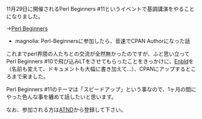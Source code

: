 11月29日に開催されるPerl Beginners #11というイベントで基調講演をやることになりました。

→[Perl Beginners](http://www.perl-beginners.org)

- magnolia: Perl-Beginnersに参加したら、音速でCPAN Authorになった話

これまでperl界隈の人たちとの交流が全然無かったのですが、ふと思い立ってPerl Beginners #10で飛び込みLTをさせてもらったことをきっかけに、[Enbld](http://search.cpan.org/dist/Enbld/)を（名前も変えて、ドキュメントも大幅に書き加えて…）、CPANにアップするところまで来ました。

Perl Beginners #11のテーマは「スピードアップ」という事なので、1ヶ月の間にやった色んな事を纏めて話したいと思います。

なお、参加される方は[ATND](http://atnd.org/events/45001)から登録して下さい。

